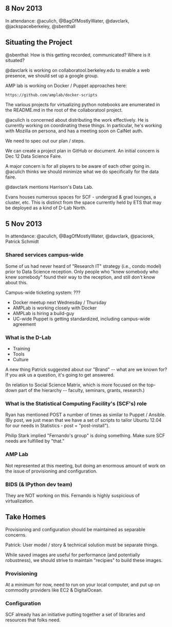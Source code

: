 8 Nov 2013
----------

In attendance: @aculich, @BagOfMostlyWater, @davclark, @jackspaceberkeley,
@sbenthall

## Situating the Project

@sbenthal: How is this getting recorded, communicated? Where is it situated?

@davclark is working on collaboratool.berkeley.edu to enable a web presence, we
should set up a google group.

AMP lab is working on Docker / Puppet approaches here:

    https://github.com/amplab/docker-scripts

The various projects for virtualizing python notebooks are enumerated in the
README.md in the root of the collaboratool project.

@aculich is concerned about distributing the work effectively. He is currently
working on coordinating these things. In particular, he's working with Mozilla
on persona, and has a meeting soon on CalNet auth.

We need to spec out our plan / steps.

We can create a project plan in GitHub or document. An initial concern is Dec 12
Data Science Faire.

A major concern is for all players to be aware of each other going in. @aculich
thinks we should minimize what we do specifically for the data faire.

@davclark mentions Harrison's Data Lab.

Evans houses numerous spaces for SCF - undergrad & grad lounges, a cluster, etc.
This is distinct from the space currently held by ETS that may be deployed as a
kind of D-Lab North.

5 Nov 2013
----------

In attendance: @aculich, @BagOfMostlyWater, @davclark, @paciorek, Patrick
Schmidt

### Shared services campus-wide

Some of us had never heard of "Research IT" strategy (i.e., condo model) prior
to Data Science reception.  Only people who "knew somebody who knew somebody"
found their way to the reception, and still don't know about this.

Campus-wide ticketing system: ???

 - Docker meetup next Wednesday / Thursday
 - AMPLab is working closely with Docker
 - AMPLab is hiring a build-guy
 - UC-wide Puppet is getting standardized, including campus-wide agreement

### What is the D-Lab

 - Training
 - Tools
 - Culture

A new thing Patrick suggested about our "Brand" -- what are we known for? If you
ask us a question, it's going to get answered.

(In relation to Social Science Matrix, which is more focused on the top-down
part of the hierarchy -- faculty, seminars, grants, research.)

### What is the Statistical Computing Facility's (SCF's) role

Ryan has mentioned POST a number of times as similar to Puppet / Ansible.
(By post, we just mean that we have a set of scripts to tailor Ubuntu 12.04
for our needs in Statistics - post = "post-install").

Philip Stark implied "Fernando's group" is doing something. Make sure SCF needs
are fulfilled by "that."

### AMP Lab

Not represented at this meeting, but doing an enormous amount of work on the
issue of provisioning and configuration.

### BIDS (& IPython dev team)

They are NOT working on this. Fernando is highly suspicious of virtualization.

## Take Homes

Provisioning and configuration should be maintained as separable concerns.

Patrick: User model / story & technical solution must be separate things.

While saved images are useful for performance (and potentially robustness), we
should strive to maintain "recipies" to build these images.

### Provisioning

At a minimum for now, need to run on your local computer, and put up on commodity
providers like EC2 & DigitalOcean.

### Configuration

SCF already has an initiative putting together a set of libraries and resources
that folks need.
